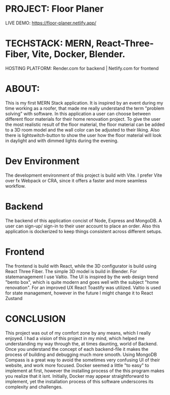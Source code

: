 # PROJECT: Floor Planer

LIVE DEMO: https://floor-planer.netlify.app/

# TECHSTACK: MERN, React-Three-Fiber, Vite, Docker, Blender.

HOSTING PLATFORM: Render.com for backend | Netlify.com for frontend    
  
  
# ABOUT:
This is my first MERN Stack application. It is inspired by an event during my time working as a roofer, that made me really understand the term "problem solving" with software.
In this application a user can choose between different floor materials for their home renovation project. To give the user the most realistic result of the floor material, the floor material can be added to a 3D room model and the wall color can be adjusted to their liking. Also there is lightswitch-button to show the user how the floor material will look in daylight and with dimmed lights during the evening. 

# Dev Environment
The development environment of this project is build with Vite. I prefer Vite over fx Webpack or CRA, since it offers a faster and more seamless workflow.

# Backend
The backend of this application concist of Node, Express and MongoDB. A user can sign-up/ sign-in to their user account to place an order. Also this application is dockerized to keep things consistent across different setups.

# Frontend
The frontend is build with React, while the 3D configurator is build using React Three Fiber. The simple 3D model is build in Blender. For statemanagement I use Valtio. 
The UI is inspired by the web design trend "bento box", which is quite modern and goes well with the subject "home renovation". For an improved UX React Toastify was utilized. 
Valtio is used for state management, however in the future I might change it to React Zustand
      
# CONCLUSION
This project was out of my comfort zone by any means, which I really enjoyed. I had a vision of this project in my mind, which helped me understanding my way through the, at times daunting, world of Backend. Once you understand the concept of each backend-file it makes the process of building and debugging much more smooth. Using MongoDB Compass is a great way to avoid the sometimes very confusing UI of their website, and work more focused. Docker seemed a little "to easy" to implement at first, however the installing process of the this program makes you realize that it isnt. Initially, Docker may appear straightforward to implement, yet the installation process of this software underscores its complexity and challenges.

